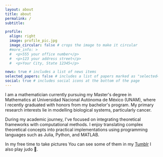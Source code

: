```yaml
---
layout: about
title: about
permalink: /
subtitle: 

profile:
  align: right
  image: profile_pic.jpg
  image_circular: false # crops the image to make it circular
  #more_info: >
  #  <p>555 your office number</p>
  #  <p>123 your address street</p>
  #  <p>Your City, State 12345</p>

news: true # includes a list of news items
selected_papers: false # includes a list of papers marked as "selected={true}"
social: true # includes social icons at the bottom of the page
---
```


I am a mathematician currently pursuing my Master's degree in Mathematics at Universidad Nacional Autónoma de México (UNAM), where I recently graduated with honors from my bachelor's program. My primary research interests lie in modelling biological systems, particularly cancer.

During my academic journey, I've focused on integrating theoretical frameworks with computational methods. I enjoy translating complex theoretical concepts into practical implementations using programming languages such as Julia, Python, and MATLAB. 

In my free time to take pictures You can see some of them in my [Tumblr](https://www.tumblr.com/digitalteporingo)
I also play judo 🥋.
